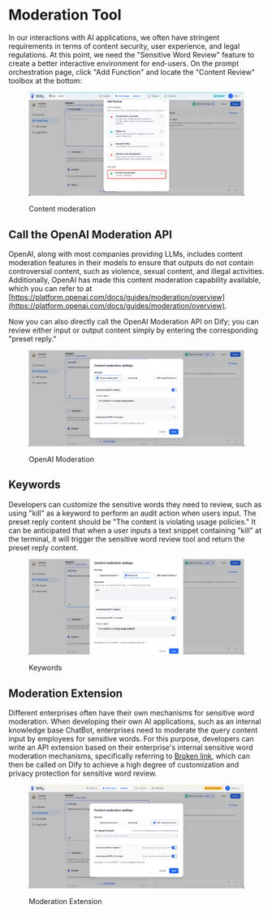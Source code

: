 # Moderation Tool

In our interactions with AI applications, we often have stringent requirements in terms of content security, user experience, and legal regulations. At this point, we need the "Sensitive Word Review" feature to create a better interactive environment for end-users. On the prompt orchestration page, click "Add Function" and locate the "Content Review" toolbox at the bottom:

<figure><img src="../../../.gitbook/assets/content_moderation.png" alt=""><figcaption><p>Content moderation</p></figcaption></figure>

## Call the OpenAI Moderation API

OpenAI, along with most companies providing LLMs, includes content moderation features in their models to ensure that outputs do not contain controversial content, such as violence, sexual content, and illegal activities. Additionally, OpenAI has made this content moderation capability available, which you can refer to at [https://platform.openai.com/docs/guides/moderation/overview](https://platform.openai.com/docs/guides/moderation/overview).

Now you can also directly call the OpenAI Moderation API on Dify; you can review either input or output content simply by entering the corresponding "preset reply."

<figure><img src="../../../.gitbook/assets/moderation2.png" alt=""><figcaption><p>OpenAI Moderation</p></figcaption></figure>

## Keywords

Developers can customize the sensitive words they need to review, such as using "kill" as a keyword to perform an audit action when users input. The preset reply content should be "The content is violating usage policies." It can be anticipated that when a user inputs a text snippet containing "kill" at the terminal, it will trigger the sensitive word review tool and return the preset reply content.

<figure><img src="../../../.gitbook/assets/moderation3.png" alt=""><figcaption><p>Keywords</p></figcaption></figure>

## Moderation Extension

Different enterprises often have their own mechanisms for sensitive word moderation. When developing their own AI applications, such as an internal knowledge base ChatBot, enterprises need to moderate the query content input by employees for sensitive words. For this purpose, developers can write an API extension based on their enterprise's internal sensitive word moderation mechanisms, specifically referring to [Broken link](broken-reference "mention"), which can then be called on Dify to achieve a high degree of customization and privacy protection for sensitive word review.

<figure><img src="../../../.gitbook/assets/moderation4.png" alt=""><figcaption><p>Moderation Extension</p></figcaption></figure>
